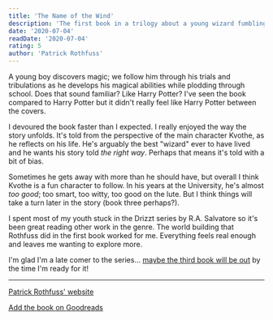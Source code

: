 ```yaml
---
title: 'The Name of the Wind'
description: 'The first book in a trilogy about a young wizard fumbling through University.'
date: '2020-07-04'
readDate: '2020-07-04'
rating: 5
author: 'Patrick Rothfuss'
---
```


A young boy discovers magic; we follow him through his trials and tribulations as he develops his magical abilities while plodding through school. Does that sound familiar? Like Harry Potter? I've seen the book compared to Harry Potter but it didn't really feel like Harry Potter between the covers.

I devoured the book faster than I expected. I really enjoyed the way the story unfolds. It's told from the perspective of the main character Kvothe, as he reflects on his life. He's arguably the best "wizard" ever to have lived and he wants his story told _the right way_. Perhaps that means it's told with a bit of bias.

Sometimes he gets away with more than he should have, but overall I think Kvothe is a fun character to follow. In his years at the University, he's almost _too good_; too smart, too witty, too good on the lute. But I think things will take a turn later in the story (book three perhaps?).

I spent most of my youth stuck in the Drizzt series by R.A. Salvatore so it's been great reading other work in the genre. The world building that Rothfuss did in the first book worked for me. Everything feels real enough and leaves me wanting to explore more.

I'm glad I'm a late comer to the series... [maybe the third book will be out](https://www.kirkusreviews.com/news-and-features/articles/patrick-rothfuss-editor-calls-him-out-on-facebook) by the time I'm ready for it!

---

<footer>

[Patrick Rothfuss' website](https://www.patrickrothfuss.com)

[Add the book on Goodreads](https://www.goodreads.com/book/show/186074.The_Name_of_the_Wind)

</footer>